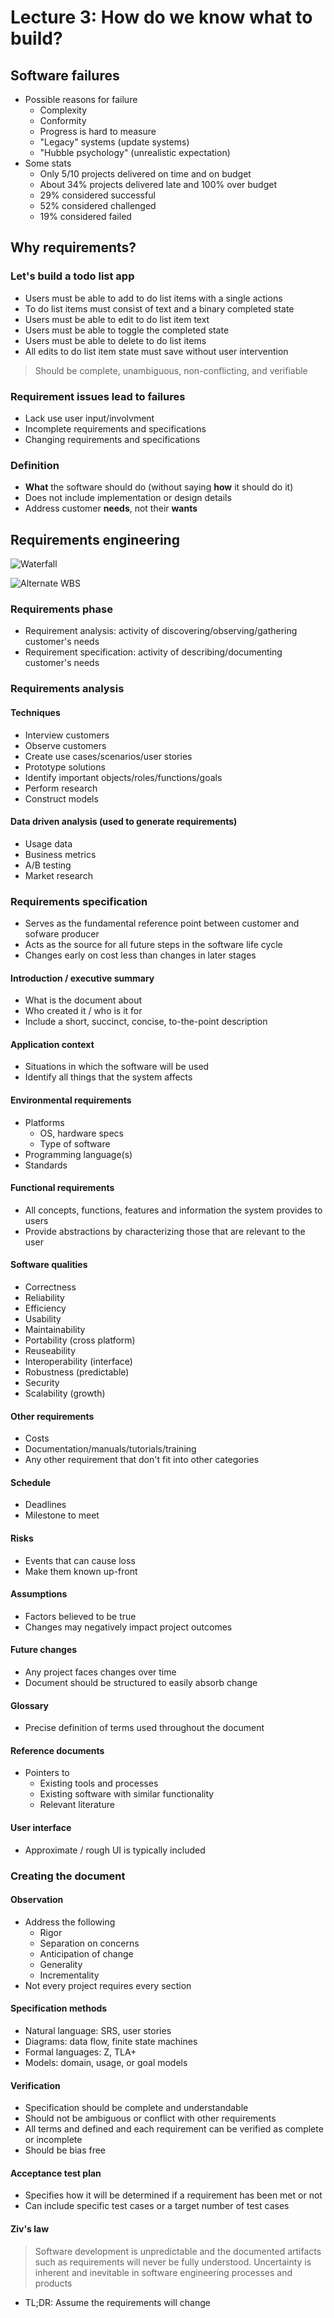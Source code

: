 # Lecture 3: How do we know what to build?

## Software failures

- Possible reasons for failure
    - Complexity
    - Conformity
    - Progress is hard to measure
    - "Legacy" systems (update systems)
    - "Hubble psychology" (unrealistic expectation)
- Some stats
    - Only 5/10 projects delivered on time and on budget
    - About 34% projects delivered late and 100% over budget
    - 29% considered successful
    - 52% considered challenged
    - 19% considered failed

## Why requirements?

### Let's build a todo list app

- Users must be able to add to do list items with a single actions
- To do list items must consist of text and a binary completed state
- Users must be able to edit to do list item text
- Users must be able to toggle the completed state
- Users must be able to delete to do list items
- All edits to do list item state must save without user intervention

> Should be complete, unambiguous, non-conflicting, and verifiable

### Requirement issues lead to failures

- Lack use user input/involvment
- Incomplete requirements and specifications
- Changing requirements and specifications

### Definition

- **What** the software should do (without saying **how** it should do it)
- Does not include implementation or design details
- Address customer **needs**, not their **wants**

## Requirements engineering

![Waterfall](./figures/waterfall.png)

![Alternate WBS](./figures/alternate-wbs.png)

### Requirements phase

- Requirement analysis: activity of discovering/observing/gathering customer's needs
- Requirement specification: activity of describing/documenting customer's needs

### Requirements analysis

#### Techniques

- Interview customers
- Observe customers
- Create use cases/scenarios/user stories
- Prototype solutions
- Identify important objects/roles/functions/goals
- Perform research
- Construct models

#### Data driven analysis (used to generate requirements)

- Usage data
- Business metrics
- A/B testing
- Market research

### Requirements specification

- Serves as the fundamental reference point between customer and sofware producer
- Acts as the source for all future steps in the software life cycle
- Changes early on cost less than changes in later stages

#### Introduction / executive summary

- What is the document about
- Who created it / who is it for
- Include a short, succinct, concise, to-the-point description

#### Application context

- Situations in which the software will be used
- Identify all things that the system affects

#### Environmental requirements

- Platforms
    - OS, hardware specs
    - Type of software
- Programming language(s)
- Standards

#### Functional requirements

- All concepts, functions, features and information the system provides to users
- Provide abstractions by characterizing those that are relevant to the user

#### Software qualities

- Correctness
- Reliability
- Efficiency
- Usability
- Maintainability
- Portability (cross platform)
- Reuseability
- Interoperability (interface)
- Robustness (predictable)
- Security
- Scalability (growth)

#### Other requirements

- Costs
- Documentation/manuals/tutorials/training
- Any other requirement that don't fit into other categories

#### Schedule

- Deadlines
- Milestone to meet

#### Risks

- Events that can cause loss
- Make them known up-front

#### Assumptions

- Factors believed to be true
- Changes may negatively impact project outcomes

#### Future changes

- Any project faces changes over time
- Document should be structured to easily absorb change

#### Glossary

- Precise definition of terms used throughout the document

#### Reference documents

- Pointers to 
    - Existing tools and processes
    - Existing software with similar functionality
    - Relevant literature

#### User interface

- Approximate / rough UI is typically included

### Creating the document

#### Observation

- Address the following
    - Rigor
    - Separation on concerns
    - Anticipation of change
    - Generality
    - Incrementality
- Not every project requires every section

#### Specification methods

- Natural language: SRS, user stories
- Diagrams: data flow, finite state machines
- Formal languages: Z, TLA+
- Models: domain, usage, or goal models

#### Verification

- Specification should be complete and understandable
- Should not be ambiguous or conflict with other requirements
- All terms and defined and each requirement can be verified as complete or incomplete
- Should be bias free

#### Acceptance test plan

- Specifies how it will be determined if a requirement has been met or not
- Can include specific test cases or a target number of test cases

#### Ziv's law

> Software development is unpredictable and the documented artifacts such as requirements will never be fully understood. Uncertainty is inherent and inevitable in software engineering processes and products

- TL;DR: Assume the requirements will change